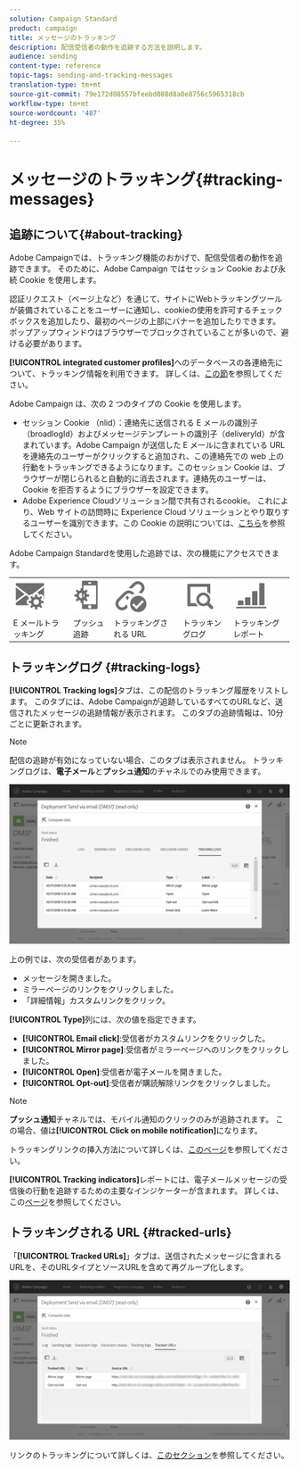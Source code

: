 ```yaml
---
solution: Campaign Standard
product: campaign
title: メッセージのトラッキング
description: 配信受信者の動作を追跡する方法を説明します。
audience: sending
content-type: reference
topic-tags: sending-and-tracking-messages
translation-type: tm+mt
source-git-commit: 79e172d08557bfeebd088d8a0e8756c5965318cb
workflow-type: tm+mt
source-wordcount: '487'
ht-degree: 35%

---
```



# メッセージのトラッキング{#tracking-messages}

## 追跡について{#about-tracking}

Adobe Campaignでは、トラッキング機能のおかげで、配信受信者の動作を追跡できます。 そのために、Adobe Campaign ではセッション Cookie および永続 Cookie を使用します。

認証リクエスト（ページ上など）を通じて、サイトにWebトラッキングツールが装備されていることをユーザーに通知し、cookieの使用を許可するチェックボックスを追加したり、最初のページの上部にバナーを追加したりできます。 ポップアップウィンドウはブラウザーでブロックされていることが多いので、避ける必要があります。

**[!UICONTROL integrated customer profiles]**&#x200B;へのデータベースの各連絡先について、トラッキング情報を利用できます。 詳しくは、[この節](../../audiences/using/integrated-customer-profile.md)を参照してください。

Adobe Campaign は、次の 2 つのタイプの Cookie を使用します。

* セッション Cookie （nlid）：連絡先に送信される E メールの識別子（broadlogId）およびメッセージテンプレートの識別子（deliveryId）が含まれています。Adobe Campaign が送信した E メールに含まれている URL を連絡先のユーザーがクリックすると追加され、この連絡先での web 上の行動をトラッキングできるようになります。このセッション Cookie は、ブラウザーが閉じられると自動的に消去されます。連絡先のユーザーは、Cookie を拒否するようにブラウザーを設定できます。
* Adobe Experience Cloudソリューション間で共有されるcookie。 これにより、Web サイトの訪問時に Experience Cloud ソリューションとやり取りするユーザーを識別できます。この Cookie の説明については、[こちら](https://docs.adobe.com/content/help/ja-JP/core-services/interface/ec-cookies/cookies-mc.html)を参照してください。

Adobe Campaign Standardを使用した追跡では、次の機能にアクセスできます。

<table>
<tr>
    <td valign="top">
        <a href="../../administration/using/configuring-email-channel.md#tracking-parameters"><img width="60px" alt="conditions" src="assets/icon_email_parameters.png"/></a>
    </td>
    <td valign="top">
        <a href="https://helpx.adobe.com/campaign/kb/push-tracking.html"><img width="60px" alt="条件" src="assets/icon_push_parameters.png"/></a>
    </td>
    <td valign="top">
        <a href="../../designing/using/links.md#about-tracked-urls"><img width="60px" alt="条件" src="assets/icon_url.png"/></a>
    </td>
        <td valign="top">
          <a href="../../sending/using/tracking-messages.md#tracking-logs"><img width="60px" alt="条件" src="assets/icon_log.png"/></a>
    </td>
    </td>
    <td valign="top">
          <a href="../../reporting/using/tracking-indicators.md"><img width="60px" alt="条件" src="assets/icon_report.png"/></a>
</tr>
<tr>
<td>E メールトラッキング</td>
<td>プッシュ追跡</td>
<td>トラッキングされる URL</td>
<td>トラッキングログ</td>
<td>トラッキングレポート</td>
</tr>
</table>

## トラッキングログ {#tracking-logs}

**[!UICONTROL Tracking logs]**&#x200B;タブは、この配信のトラッキング履歴をリストします。 このタブには、Adobe Campaignが追跡しているすべてのURLなど、送信されたメッセージの追跡情報が表示されます。 このタブの追跡情報は、10分ごとに更新されます。

>[!NOTE]
>
>配信の追跡が有効になっていない場合、このタブは表示されません。 トラッキングログは、**電子メール**&#x200B;と&#x200B;**プッシュ通知**&#x200B;のチャネルでのみ使用できます。

![](assets/tracking_logs.png)

上の例では、次の受信者があります。

* メッセージを開きました。
* ミラーページのリンクをクリックしました。
* 「詳細情報」カスタムリンクをクリック。

**[!UICONTROL Type]**&#x200B;列には、次の値を指定できます。

* **[!UICONTROL Email click]**:受信者がカスタムリンクをクリックした。
* **[!UICONTROL Mirror page]**:受信者がミラーページへのリンクをクリックしました。
* **[!UICONTROL Open]**:受信者が電子メールを開きました。
* **[!UICONTROL Opt-out]**:受信者が購読解除リンクをクリックしました。

>[!NOTE]
>
>**プッシュ通知**&#x200B;チャネルでは、モバイル通知のクリックのみが追跡されます。 この場合、値は&#x200B;**[!UICONTROL Click on mobile notification]**&#x200B;になります。

トラッキングリンクの挿入方法について詳しくは、[このページ](../../designing/using/links.md#inserting-a-link)を参照してください。

**[!UICONTROL Tracking indicators]**&#x200B;レポートには、電子メールメッセージの受信後の行動を追跡するための主要なインジケーターが含まれます。 詳しくは、この[ページ](../../reporting/using/tracking-indicators.md)を参照してください。

## トラッキングされる URL {#tracked-urls}

「**[!UICONTROL Tracked URLs]**」タブは、送信されたメッセージに含まれるURLを、そのURLタイプとソースURLを含めて再グループ化します。

![](assets/sending_delivery6.png)

リンクのトラッキングについて詳しくは、[このセクション](../../designing/using/links.md#about-tracked-urls)を参照してください。

